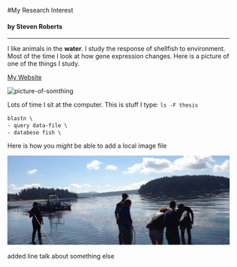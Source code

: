 #My Research Interest

#### by Steven Roberts


---

I like animals in the **water**. I study the response of shellfish to environment. Most of the time I look at how gene expression changes. Here is a picture of one of the things I study.


[My Website](http://faculty.washington.edu/sr320/)


![picture-of-somthing](https://upload.wikimedia.org/wikipedia/commons/b/b0/Crassostrea_gigas_p1040848.jpg)



Lots of time I sit at the computer. This is stuff I type: `ls -F thesis`


```
blastn \
- query data-file \
- databese fish \
```

Here is how you _might_ be able to add a local image file

![picture-water](./img/cropped-IMG_69061.jpg)

    
added line
talk about something else
 


